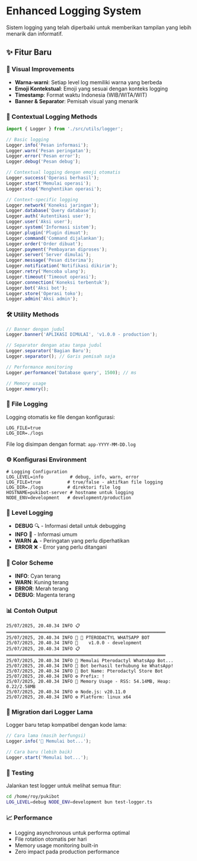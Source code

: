 # Enhanced Logging System

Sistem logging yang telah diperbaiki untuk memberikan tampilan yang lebih menarik dan informatif.

## ✨ Fitur Baru

### 🎨 Visual Improvements
- **Warna-warni**: Setiap level log memiliki warna yang berbeda
- **Emoji Kontekstual**: Emoji yang sesuai dengan konteks logging
- **Timestamp**: Format waktu Indonesia (WIB/WITA/WIT)
- **Banner & Separator**: Pemisah visual yang menarik

### 📝 Contextual Logging Methods

```typescript
import { Logger } from './src/utils/logger';

// Basic logging
Logger.info('Pesan informasi');
Logger.warn('Pesan peringatan');
Logger.error('Pesan error');
Logger.debug('Pesan debug');

// Contextual logging dengan emoji otomatis
Logger.success('Operasi berhasil');
Logger.start('Memulai operasi');
Logger.stop('Menghentikan operasi');

// Context-specific logging
Logger.network('Koneksi jaringan');
Logger.database('Query database');
Logger.auth('Autentikasi user');
Logger.user('Aksi user');
Logger.system('Informasi sistem');
Logger.plugin('Plugin dimuat');
Logger.command('Command dijalankan');
Logger.order('Order dibuat');
Logger.payment('Pembayaran diproses');
Logger.server('Server dimulai');
Logger.message('Pesan diterima');
Logger.notification('Notifikasi dikirim');
Logger.retry('Mencoba ulang');
Logger.timeout('Timeout operasi');
Logger.connection('Koneksi terbentuk');
Logger.bot('Aksi bot');
Logger.store('Operasi toko');
Logger.admin('Aksi admin');
```

### 🛠️ Utility Methods

```typescript
// Banner dengan judul
Logger.banner('APLIKASI DIMULAI', 'v1.0.0 - production');

// Separator dengan atau tanpa judul
Logger.separator('Bagian Baru');
Logger.separator(); // Garis pemisah saja

// Performance monitoring
Logger.performance('Database query', 1500); // ms

// Memory usage
Logger.memory();
```

### 📁 File Logging

Logging otomatis ke file dengan konfigurasi:

```env
LOG_FILE=true
LOG_DIR=./logs
```

File log disimpan dengan format: `app-YYYY-MM-DD.log`

### ⚙️ Konfigurasi Environment

```env
# Logging Configuration
LOG_LEVEL=info          # debug, info, warn, error
LOG_FILE=true          # true/false - aktifkan file logging
LOG_DIR=./logs         # direktori file log
HOSTNAME=pukibot-server # hostname untuk logging
NODE_ENV=development   # development/production
```

### 🎯 Level Logging

- **DEBUG** 🔍 - Informasi detail untuk debugging
- **INFO** 📝 - Informasi umum
- **WARN** ⚠️ - Peringatan yang perlu diperhatikan  
- **ERROR** ❌ - Error yang perlu ditangani

### 🌈 Color Scheme

- **INFO**: Cyan terang
- **WARN**: Kuning terang
- **ERROR**: Merah terang
- **DEBUG**: Magenta terang

### 📊 Contoh Output

```
25/07/2025, 20.40.34 INFO 📋 ════════════════════════════════════════════════════════════
25/07/2025, 20.40.34 INFO 🚀 🎯 PTERODACTYL WHATSAPP BOT
25/07/2025, 20.40.34 INFO 📝    v1.0.0 - development
25/07/2025, 20.40.34 INFO 📋 ════════════════════════════════════════════════════════════
25/07/2025, 20.40.34 INFO 🚀 Memulai Pterodactyl WhatsApp Bot...
25/07/2025, 20.40.34 INFO 🔗 Bot berhasil terhubung ke WhatsApp!
25/07/2025, 20.40.34 INFO 🤖 Bot Name: Pterodactyl Store Bot
25/07/2025, 20.40.34 INFO ⚙️ Prefix: !
25/07/2025, 20.40.34 INFO 💾 Memory Usage - RSS: 54.14MB, Heap: 0.22/2.58MB
25/07/2025, 20.40.34 INFO ⚙️ Node.js: v20.11.0
25/07/2025, 20.40.34 INFO ⚙️ Platform: linux x64
```

### 🔄 Migration dari Logger Lama

Logger baru tetap kompatibel dengan kode lama:

```typescript
// Cara lama (masih berfungsi)
Logger.info('🚀 Memulai bot...');

// Cara baru (lebih baik)
Logger.start('Memulai bot...');
```

### 🧪 Testing

Jalankan test logger untuk melihat semua fitur:

```bash
cd /home/roy/pukibot
LOG_LEVEL=debug NODE_ENV=development bun test-logger.ts
```

### 📈 Performance

- Logging asynchronous untuk performa optimal
- File rotation otomatis per hari
- Memory usage monitoring built-in
- Zero impact pada production performance